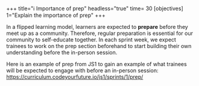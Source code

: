 +++
title="ℹ️ Importance of prep"
headless="true"
time= 30
[objectives]
    1="Explain the importance of prep"
+++

In a flipped learning model, learners are expected to **prepare** before they meet up as a community.
Therefore, regular preparation is essential for our community to self-educate together. In each sprint week, we expect trainees to work on the prep section beforehand to start building their own understanding before the in-person session.

Here is an example of prep from JS1 to gain an example of what trainees will be expected to engage with before an in-person session: https://curriculum.codeyourfuture.io/js1/sprints/1/prep/
